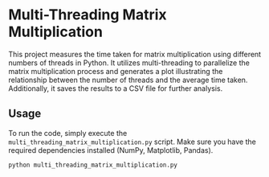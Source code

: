 # Multi-Threading Matrix Multiplication

This project measures the time taken for matrix multiplication using different numbers of threads in Python. It utilizes multi-threading to parallelize the matrix multiplication process and generates a plot illustrating the relationship between the number of threads and the average time taken. Additionally, it saves the results to a CSV file for further analysis.

## Usage

To run the code, simply execute the `multi_threading_matrix_multiplication.py` script. Make sure you have the required dependencies installed (NumPy, Matplotlib, Pandas).

```bash
python multi_threading_matrix_multiplication.py
